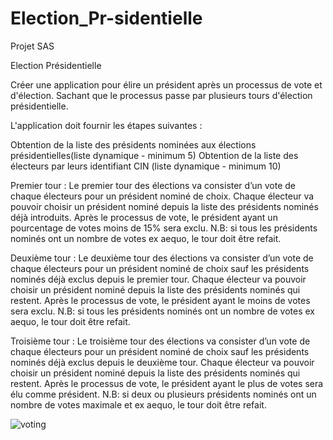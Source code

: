 # Election_Pr-sidentielle

Projet SAS

Election Présidentielle

Créer une application pour élire un président après un processus de vote et d'élection. Sachant que le processus passe par plusieurs tours d'élection présidentielle.

L'application doit fournir les étapes suivantes :

Obtention de la liste des présidents nominées aux élections présidentielles(liste dynamique - minimum 5) Obtention de la liste des électeurs par leurs identifiant CIN (liste dynamique - minimum 10)

Premier tour : Le premier tour des élections va consister d’un vote de chaque électeurs pour un président nominé de choix. Chaque électeur va pouvoir choisir un président nominé depuis la liste des présidents nominés déjà introduits. Après le processus de vote, le président ayant un pourcentage de votes moins de 15% sera exclu. N.B: si tous les présidents nominés ont un nombre de votes ex aequo, le tour doit être refait.

Deuxième tour : Le deuxième tour des élections va consister d’un vote de chaque électeurs pour un président nominé de choix sauf les présidents nominés déjà exclus depuis le premier tour. Chaque électeur va pouvoir choisir un président nominé depuis la liste des présidents nominés qui restent. Après le processus de vote, le président ayant le moins de votes sera exclu. N.B: si tous les présidents nominés ont un nombre de votes ex aequo, le tour doit être refait.

Troisième tour : Le troisième tour des élections va consister d’un vote de chaque électeurs pour un président nominé de choix sauf les présidents nominés déjà exclus depuis le deuxième tour. Chaque électeur va pouvoir choisir un président nominé depuis la liste des présidents nominés qui restent. Après le processus de vote, le président ayant le plus de votes sera élu comme président. N.B: si deux ou plusieurs présidents nominés ont un nombre de votes maximale et ex aequo, le tour doit être refait.

![voting](https://user-images.githubusercontent.com/77735772/123315265-6e895e00-d523-11eb-8dfd-d7486cfdec73.jpg)

